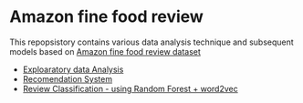 # Amazon fine food review

This repopsistory contains various data analysis technique and subsequent models based on [Amazon fine food review dataset](https://www.kaggle.com/snap/amazon-fine-food-reviews) 

- [Exploaratory data Analysis](https://github.com/jpnevrones/Amazon-fine-food-review/tree/master/Exploratory%20Data%20Analysis/EDA-Amazon-Fine-Food-Review.ipynb)
- [Recomendation System](https://github.com/jpnevrones/Amazon-fine-food-review/blob/master/Food%20Recommendation%20System/amazonFineFoodRecommendation.ipynb)
- [Review Classification - using Random Forest + word2vec](https://github.com/jpnevrones/Amazon-fine-food-review/blob/master/Classification%20Algorithm/RandomForest-Classifier-using-wordEmbeddingFrom-word2vector-gensim.ipynb)
